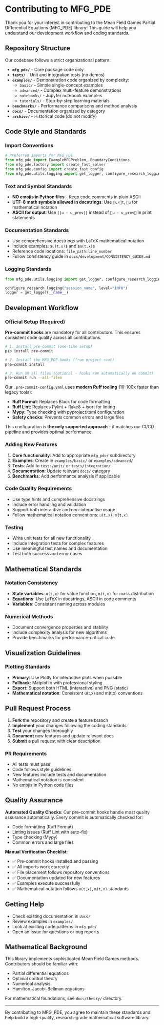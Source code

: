 # Contributing to MFG_PDE

Thank you for your interest in contributing to the Mean Field Games Partial Differential Equations (MFG_PDE) library! This guide will help you understand our development workflow and coding standards.

## Repository Structure

Our codebase follows a strict organizational pattern:

- **`mfg_pde/`** - Core package code only
- **`tests/`** - Unit and integration tests (no demos)
- **`examples/`** - Demonstration code organized by complexity:
  - `basic/` - Simple single-concept examples
  - `advanced/` - Complex multi-feature demonstrations
  - `notebooks/` - Jupyter notebook examples
  - `tutorials/` - Step-by-step learning materials
- **`benchmarks/`** - Performance comparisons and method analysis
- **`docs/`** - Documentation organized by category
- **`archive/`** - Historical code (do not modify)

## Code Style and Standards

### Import Conventions
```python
# Preferred imports for MFG_PDE
from mfg_pde import ExampleMFGProblem, BoundaryConditions
from mfg_pde.factory import create_fast_solver
from mfg_pde.config import create_fast_config
from mfg_pde.utils.logging import get_logger, configure_research_logging
```

### Text and Symbol Standards
- **NO emojis in Python files** - Keep code comments in plain ASCII
- **UTF-8 math symbols allowed in docstrings**: Use `u/t`, `u` for mathematical notation
- **ASCII for output**: Use `||u - u_prev||` instead of `u - u_prev` in print statements

### Documentation Standards
- Use comprehensive docstrings with LaTeX mathematical notation
- Include examples: `$u(t,x)$` and `$m(t,x)$`
- Reference code locations: `file_path:line_number`
- Follow consistency guide in `docs/development/CONSISTENCY_GUIDE.md`

### Logging Standards
```python
from mfg_pde.utils.logging import get_logger, configure_research_logging

configure_research_logging("session_name", level="INFO")
logger = get_logger(__name__)
```

## Development Workflow

### Official Setup (Required)

**Pre-commit hooks** are mandatory for all contributors. This ensures consistent code quality across all contributions.

```bash
# 1. Install pre-commit (one-time setup)
pip install pre-commit

# 2. Install the MFG_PDE hooks (from project root)
pre-commit install

# 3. Run on all files (optional - hooks run automatically on commit)
pre-commit run --all-files
```

Our `.pre-commit-config.yaml` uses **modern Ruff tooling** (10-100x faster than legacy tools):
- **Ruff Format**: Replaces Black for code formatting
- **Ruff Lint**: Replaces Pylint + flake8 + isort for linting
- **Mypy**: Type checking with pyproject.toml configuration
- **Safety checks**: Prevents common errors and large files

This configuration is **the only supported approach** - it matches our CI/CD pipeline and provides optimal performance.

### Adding New Features
1. **Core functionality**: Add to appropriate `mfg_pde/` subdirectory
2. **Examples**: Create in `examples/basic/` or `examples/advanced/`
3. **Tests**: Add to `tests/unit/` or `tests/integration/`
4. **Documentation**: Update relevant `docs/` category
5. **Benchmarks**: Add performance analysis if applicable

### Code Quality Requirements
- Use type hints and comprehensive docstrings
- Include error handling and validation
- Support both interactive and non-interactive usage
- Follow mathematical notation conventions: `u(t,x)`, `m(t,x)`

### Testing
- Write unit tests for all new functionality
- Include integration tests for complex features
- Use meaningful test names and documentation
- Test both success and error cases

## Mathematical Standards

### Notation Consistency
- **State variables**: `u(t,x)` for value function, `m(t,x)` for mass distribution
- **Equations**: Use LaTeX in docstrings, ASCII in code comments
- **Variables**: Consistent naming across modules

### Numerical Methods
- Document convergence properties and stability
- Include complexity analysis for new algorithms
- Provide benchmarks for performance-critical code

## Visualization Guidelines

### Plotting Standards
- **Primary**: Use Plotly for interactive plots when possible
- **Fallback**: Matplotlib with professional styling
- **Export**: Support both HTML (interactive) and PNG (static)
- **Mathematical notation**: Consistent u(t,x) and m(t,x) conventions

## Pull Request Process

1. **Fork** the repository and create a feature branch
2. **Implement** your changes following the coding standards
3. **Test** your changes thoroughly
4. **Document** new features and update relevant docs
5. **Submit** a pull request with clear description

### PR Requirements
- All tests must pass
- Code follows style guidelines
- New features include tests and documentation
- Mathematical notation is consistent
- No emojis in Python code files

## Quality Assurance

**Automated Quality Checks**: Our pre-commit hooks handle most quality assurance automatically. Every commit is automatically checked for:
- Code formatting (Ruff Format)
- Linting issues (Ruff Lint with auto-fix)
- Type checking (Mypy)
- Common errors and large files

**Manual Verification Checklist**:
- ✅ Pre-commit hooks installed and passing
- ✅ All imports work correctly
- ✅ File placement follows repository conventions
- ✅ Documentation updated for new features
- ✅ Examples execute successfully
- ✅ Mathematical notation follows `u(t,x)`, `m(t,x)` standards

## Getting Help

- Check existing documentation in `docs/`
- Review examples in `examples/`
- Look at existing code patterns in `mfg_pde/`
- Open an issue for questions or bug reports

## Mathematical Background

This library implements sophisticated Mean Field Games methods. Contributors should be familiar with:
- Partial differential equations
- Optimal control theory
- Numerical analysis
- Hamilton-Jacobi-Bellman equations

For mathematical foundations, see `docs/theory/` directory.

---

By contributing to MFG_PDE, you agree to maintain these standards and help build a high-quality, research-grade mathematical software library.
